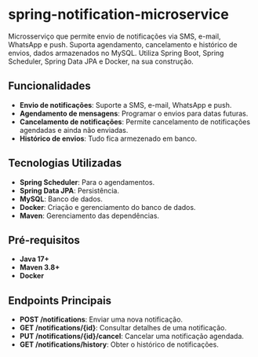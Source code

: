 # spring-notification-microservice
Microsserviço que permite envio de notificações via SMS, e-mail, WhatsApp e push. Suporta agendamento, cancelamento e histórico de envios, dados armazenados no MySQL. Utiliza Spring Boot, Spring Scheduler, Spring Data JPA e Docker, na sua construção.

## Funcionalidades

- **Envio de notificações**: Suporte a SMS, e-mail, WhatsApp e push.
- **Agendamento de mensagens**: Programar o envios para datas futuras.
- **Cancelamento de notificações**: Permite cancelamento de notificações agendadas e ainda não enviadas.
- **Histórico de envios**: Tudo fica armezenado em banco.

## Tecnologias Utilizadas

- **Spring Scheduler**: Para o agendamentos.
- **Spring Data JPA**: Persistência.
- **MySQL**: Banco de dados.
- **Docker**: Criação e gerenciamento do banco de dados.
- **Maven**: Gerenciamento das dependências.

## Pré-requisitos

- **Java 17+**
- **Maven 3.8+**
- **Docker**

## Endpoints Principais

- **POST /notifications**: Enviar uma nova notificação.
- **GET /notifications/{id}**: Consultar detalhes de uma notificação.
- **PUT /notifications/{id}/cancel**: Cancelar uma notificação agendada.
- **GET /notifications/history**: Obter o histórico de notificações.

